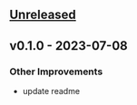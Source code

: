 <a name="unreleased"></a>
## [Unreleased]


<a name="v0.1.0"></a>
## v0.1.0 - 2023-07-08
### Other Improvements
- update readme


[Unreleased]: https://github.com/krobus00/asynqmon-multi-service/compare/v0.1.0...HEAD
